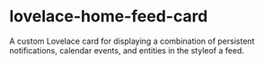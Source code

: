 # lovelace-home-feed-card
A custom Lovelace card for displaying a combination of persistent notifications, calendar events, and entities in the styleof a feed.
